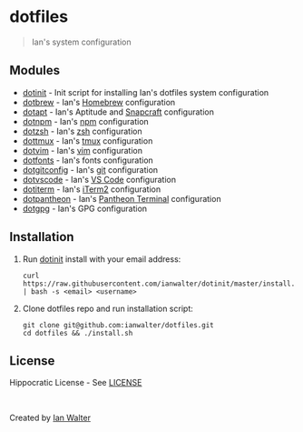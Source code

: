 # dotfiles
> Ian's system configuration

## Modules

* [dotinit][dotinitUrl] - Init script for installing Ian's dotfiles system
  configuration
* [dotbrew][dotbrewUrl] - Ian's [Homebrew][brewUrl] configuration
* [dotapt][dotaptUrl] - Ian's Aptitude and [Snapcraft][snapUrl] configuration
* [dotnpm][dotnpmUrl] - Ian's [npm][npmUrl] configuration
* [dotzsh](https://github.com/ianwalter/dotzsh) - Ian's [zsh][zshUrl]
  configuration
* [dottmux][dottmuxUrl] - Ian's [tmux][tmuxUrl] configuration
* [dotvim](https://github.com/ianwalter/dotvim) - Ian's [vim][vimUrl]
  configuration
* [dotfonts][dotfontsUrl] - Ian's fonts configuration
* [dotgitconfig][dotgitconfigUrl] - Ian's [git][gitUrl] configuration
* [dotvscode][dotvscodeUrl] - Ian's [VS Code][vscUrl] configuration
* [dotiterm][dotitermUrl] - Ian's [iTerm2][itermUrl] configuration
* [dotpantheon][dotpantheonUrl] - Ian's [Pantheon Terminal][pantheonUrl]
  configuration
* [dotgpg][dotgpgUrl] - Ian's GPG configuration

## Installation

1. Run [dotinit][dotinitUrl] install with your email address:

   ```console
   curl https://raw.githubusercontent.com/ianwalter/dotinit/master/install.sh | bash -s <email> <username>
   ```

2. Clone dotfiles repo and run installation script:

   ```console
   git clone git@github.com:ianwalter/dotfiles.git
   cd dotfiles && ./install.sh
   ```

## License

Hippocratic License - See [LICENSE][licenseUrl]

&nbsp;

Created by [Ian Walter](https://ianwalter.dev)

[dotinitUrl]: https://github.com/ianwalter/dotinit
[dotbrewUrl]: https://github.com/ianwalter/dotbrew
[dotaptUrl]: https://github.com/ianwalter/dotapt
[dotnpmUrl]: https://github.com/ianwalter/dotnpm
[dottmuxUrl]: https://github.com/ianwalter/dottmux
[dotgitconfigUrl]: https://github.com/ianwalter/dotgitconfig
[dotfontsUrl]: https://github.com/ianwalter/dotfonts
[dotvscodeUrl]: https://github.com/ianwalter/dotvscode
[dotitermUrl]: https://github.com/ianwalter/dotiterm
[dotpantheonUrl]: https://github.com/ianwalter/dotpantheon
[dotgpgUrl]: https://github.com/ianwalter/dotgpg

[brewUrl]: https://brew.sh
[snapUrl]: https://snapcraft.io
[npmUrl]: https://www.npmjs.com/
[tmuxUrl]: https://github.com/tmux/tmux
[zshUrl]: https://www.zsh.org/
[vimUrl]: https://www.vim.org/
[gitUrl]: https://git-scm.com/
[vscUrl]: https://code.visualstudio.com
[itermUrl]: https://iterm2.com
[pantheonUrl]: https://github.com/elementary/terminal

[licenseUrl]: https://github.com/ianwalter/dotfiles/blob/master/LICENSE
